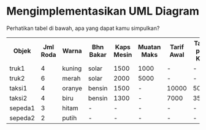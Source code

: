
# Mengimplementasikan UML Diagram

Perhatikan tabel di bawah, apa yang dapat kamu simpulkan?

<table class="text-sm mt-6">
  <tr class="font-bold">
    <th>Objek</th>
    <th>Jml Roda</th>
    <th>Warna</th>
    <th>Bhn Bakar</th>
    <th>Kaps Mesin</th>
    <th>Muatan Maks</th>
    <th>Tarif Awal</th>
    <th>Tarif per KM</th>
    <th>Jml Sadel</th>
    <th>Jml Gir</th>
  </tr>
  <tr>
    <td>truk1</td>
    <td>4</td>
    <td>kuning</td>
    <td>solar</td>
    <td>1500</td>
    <td>1000</td>
    <td>-</td>
    <td>-</td>
    <td>-</td>
    <td>-</td>
  </tr>
  <tr>
    <td>truk2</td>
    <td>6</td>
    <td>merah</td>
    <td>solar</td>
    <td>2000</td>
    <td>5000</td>
    <td>-</td>
    <td>-</td>
    <td>-</td>
    <td>-</td>
  </tr>
  <tr>
    <td>taksi1</td>
    <td>4</td>
    <td>oranye</td>
    <td>bensin</td>
    <td>1500</td>
    <td>-</td>
    <td>10000</td>
    <td>5000</td>
    <td>-</td>
    <td>-</td>
  </tr>
  <tr>
    <td>taksi2</td>
    <td>4</td>
    <td>biru</td>
    <td>bensin</td>
    <td>1300</td>
    <td>-</td>
    <td>7000</td>
    <td>3500</td>
    <td>-</td>
    <td>-</td>
  </tr>
  <tr>
    <td>sepeda1</td>
    <td>3</td>
    <td>hitam</td>
    <td>-</td>
    <td>-</td>
    <td>-</td>
    <td>-</td>
    <td>-</td>
    <td>1</td>
    <td>2</td>
  </tr>
  <tr>
    <td>sepeda2</td>
    <td>2</td>
    <td>putih</td>
    <td>-</td>
    <td>-</td>
    <td>-</td>
    <td>-</td>
    <td>-</td>
    <td>2</td>
    <td>5</td>
  </tr>
</table>